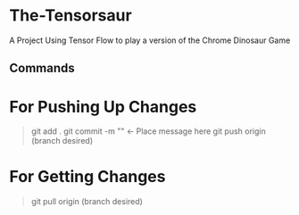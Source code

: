 # The-Tensorsaur
A Project Using Tensor Flow to play a version of the Chrome Dinosaur Game

## Commands
# For Pushing Up Changes
 > git add .
 > git commit -m "" <- Place message here
 > git push origin (branch desired)

# For Getting Changes
 > git pull origin (branch desired)
